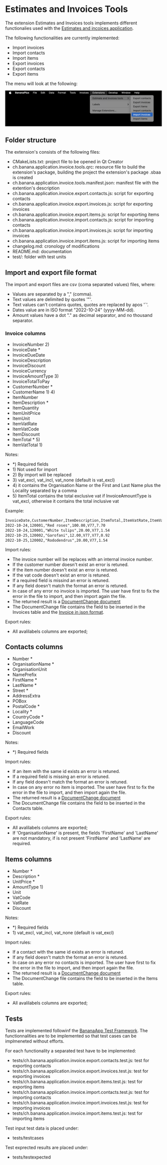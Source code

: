 # Estimates and Invoices Tools

The extension Estimates and Invoices tools implements different functionalies used with the [Estimates and incoices application](https://www.banana.ch/doc/en/node/9752).

The following functionalities are currently implemented:

- Import invoices
- Import contacts
- Import items
- Export invoices
- Export contacts
- Export items

The menu will look at the following:

![Menu Esttimates and invoices Tools](doc/menu.png)

## Folder structure

The extension's consists of the following files:

- CMakeLists.txt: project file to be opened in Qt Creator
- ch.banana.application.invoice.tools.qrc: resource file to build the extension's package, building the project the extension's package .sbaa is created
- ch.banana.application.invoice.tools.manifest.json: manifest file with the extention's description
- ch.banana.application.invoice.export.contacts.js: script for exporting contacts
- ch.banana.application.invoice.export.invoices.js: script for exporting invoices
- ch.banana.application.invoice.export.items.js: script for exporting items
- ch.banana.application.invoice.import.contacts.js: script for importing contacts
- ch.banana.application.invoice.import.invoices.js: script for importing invoices
- ch.banana.application.invoice.import.items.js: script for importing items
- changelog.md: cronology of modifications
- README.md: documentation
- test/: folder with test units

## Import and export file format

The import and export files are csv (coma separated values) files, where:

- Values are separated by a "," (comma).
- Text values are delimited by quotes '"'.
- Text values can't contains quotes, quotes are replaced by apos '`'.
- Dates value are in ISO format "2022-10-24" (yyyy-MM-dd).
- Amount values have a dot "." as decimal separator, and no thousand separator.

### Invoice columns

- InvoiceNumber 2)
- InvoiceDate *
- InvoiceDueDate
- InvoiceDescription
- InvoiceDiscount
- InvoiceCurrency
- InvoiceAmountType 3)
- InvoiceTotalToPay
- CustomerNumber *
- CustomerName 1) 4)
- ItemNumber
- ItemDescription *
- ItemQuantity
- ItemUnitPrice
- ItemUnit
- ItemVatRate
- ItemVatCode
- ItemDiscount
- ItemTotal * 5)
- ItemVatTotal 1)

Notes:

- *\) Required fields
- 1\) Not used for import  
- 2\) By import will be replaced  
- 3\) vat_excl, vat_incl, vat_none (default is vat_excl)  
- 4\) it contains the Organisation Name or the First and Last Name plus the Locality separated by a comma  
- 5\) ItemTotal contains the total exclusive vat if InvoiceAmountType is vat_excl, otherwise it contains the total inclusive vat

Example:

```csv
InvoiceDate,CustomerNumber,ItemDescription,ItemTotal,ItemVatRate,ItemVatTotal
2022-10-24,120001,"Red roses",100.00,V77,7.70
2022-10-24,120001,"White tulips",20.00,V77,1.54
2022-10-25,120002,"Garofani",12.00,V77,V77,0.92
2022-10-25,120002,"Rododendrus",20.00,V77,1.54
```

Import rules:

- The invoice number will be replaces with an internal invoice number.
- If the customer number doesn't exist an error is retuned.
- If the item number doesn't exist an error is retuned.
- If the vat code doesn't exist an error is retuned.
- If a required field is missind an error is retuned.
- If any field doesn't match the format an error is retuned.
- In case of any error no invoice is imported. The user have first to fix the error in the file to import, and then import again the file.
- The returned result is a [DocumentChange document](https://www.banana.ch/doc/en/node/9641)
- The DocumentChange file contains the field to be inserted in the Invoices table and the [Invoice in json format](https://www.banana.ch/doc/en/node/8833).

Export rules:

- All avalilabels columns are exported;

## Contacts columns

- Number *
- OrganisationName *
- OrganisationUnit
- NamePrefix
- FirstName *
- LastName *
- Street *
- AddressExtra
- POBox
- PostalCode *
- Locality *
- CountryCode *
- LanguageCode
- EmailWork
- Discount

Notes:

- *\) Required fields

Import rules:

- If an item with the same id exists an error is retuned.
- If a required field is missing an error is retuned.
- If any field doesn't match the format an error is retuned.
- In case on any error no item is imported. The user have first to fix the error in the file to import, and then import again the file.
- The returned result is a [DocumentChange document](https://www.banana.ch/doc/en/node/9641)
- The DocumentChange file contains the field to be inserted in the Contacts table.

Export rules:

- All avalilabels columns are exported;
- If 'OrganisationName' is present, the fields 'FirstName' and 'LastName' are not mandatory, if is not present 'FirstName' and 'LastName' are required.

## Items columns

- Number *
- Description *
- UnitPrice *
- AmountType 1)
- Unit
- VatCode
- VatRate
- Discount

Notes:

- *\) Required fields
- 1\) vat_excl, vat_incl, vat_none (default is vat_excl)

Import rules:

- If a contact with the same id exists an error is retuned.
- If any field doesn't match the format an error is retuned.
- In case on any error no contacts is imported. The user have first to fix the error in the file to import, and then import again the file.
- The returned result is a [DocumentChange document](https://www.banana.ch/doc/en/node/9641)
- The DocumentChange file contains the field to be inserted in the Items table.


Export rules:

- All avalilabels columns are exported;

## Tests

Tests are implemented followinf the [BananaApp Test Framework](https://www.banana.ch/doc/en/node/9026). The functionnalities are to be implemented so that test cases can be implmeneted without efforts.

For each functionality a separated test have to be implemented:

- tests/ch.banana.application.invoice.export.contacts.test.js: test for exporting contacts
- tests/ch.banana.application.invoice.export.invoices.test.js: test for exporting invoices
- tests/ch.banana.application.invoice.export.items.test.js: test for exporting items
- tests/ch.banana.application.invoice.import.contacts.test.js: test for importing contacts
- tests/ch.banana.application.invoice.import.invoices.test.js: test for importing invoices
- tests/ch.banana.application.invoice.import.items.test.js: test for importing items

Test input test data is placed under:

- tests/testcases

Test exprected results are placed under:

- tests/testexpected
